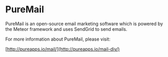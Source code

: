 # PureMail

PureMail is an open-source email marketing software which is powered by the Meteor framework and uses SendGrid to send emails.

For more information about PureMail, please visit:

[http://pureapps.io/mail/](http://pureapps.io/mail-diy/)